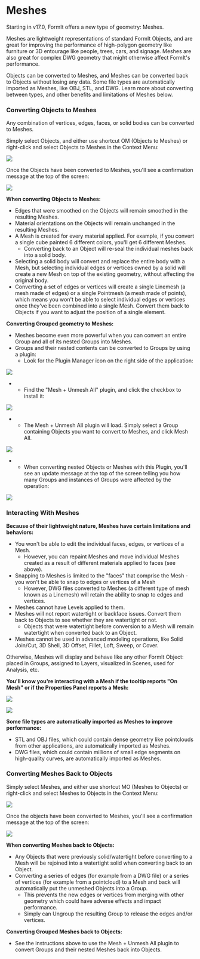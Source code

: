 # Meshes

Starting in v17.0, FormIt offers a new type of geometry: Meshes. 

Meshes are lightweight representations of standard FormIt Objects, and are great for improving the performance of high-polygon geometry like furniture or 3D entourage like people, trees, cars, and signage. Meshes are also great for complex DWG geometry that might otherwise affect FormIt's performance. 

Objects can be converted to Meshes, and Meshes can be converted back to Objects without losing any data. Some file types are automatically imported as Meshes, like OBJ, STL, and DWG. Learn more about converting between types, and other benefits and limitations of Meshes below.

### Converting Objects to Meshes

Any combination of vertices, edges, faces, or solid bodies can be converted to Meshes.

Simply select Objects, and either use shortcut OM \(Objects to Meshes\) or right-click and select Objects to Meshes in the Context Menu:

![](../.gitbook/assets/assets-lud0saywlwiiwtsyxln-lz6x-0idnqmssnrliru-lz6xujbgyd2zrrsgkg-context-menu_object-to-mesh.PNG)

Once the Objects have been converted to Meshes, you'll see a confirmation message at the top of the screen:

![](../.gitbook/assets/assets-lud0saywlwiiwtsyxln-lz6x-0idnqmssnrliru-lz6yt1vtyj9eb3cngx5-success_object-to-mesh.PNG)



**When converting Objects to Meshes:**

* Edges that were smoothed on the Objects will remain smoothed in the resulting Meshes.
* Material orientations on the Objects will remain unchanged in the resulting Meshes.
* A Mesh is created for every material applied. For example, if you convert a single cube painted 6 different colors, you'll get 6 different Meshes.
  * Converting back to an Object will re-seal the individual meshes back into a solid body.
* Selecting a solid body will convert and replace the entire body with a Mesh, but selecting individual edges or vertices owned by a solid will create a new Mesh on top of the existing geometry, without affecting the original body.
* Converting a set of edges or vertices will create a single Linemesh \(a mesh made of edges\) or a single Pointmesh \(a mesh made of points\), which means you won't be able to select individual edges or vertices once they've been combined into a single Mesh. Convert them back to Objects if you want to adjust the position of a single element.



**Converting Grouped geometry to Meshes:**

* Meshes become even more powerful when you can convert an entire Group and all of its nested Groups into Meshes.
* Groups and their nested contents can be converted to Groups by using a plugin:
  * Look for the Plugin Manager icon on the right side of the application:

![](../.gitbook/assets/plugin-manager_icon.PNG)

* * Find the "Mesh + Unmesh All" plugin, and click the checkbox to install it:

![](../.gitbook/assets/plugin-manager_mesh-unmesh-all.PNG)

* * The Mesh + Unmesh All plugin will load. Simply select a Group containing Objects you want to convert to Meshes, and click Mesh All.

![](../.gitbook/assets/mesh-unmesh-all-plugin.PNG)

* * When converting nested Objects or Meshes with this Plugin, you'll see an update message at the top of the screen telling you how many Groups and instances of Groups were affected by the operation:

![](../.gitbook/assets/assets-lud0saywlwiiwtsyxln-lz78dvgmugs-omnwuey-lz7a8pjinriyjghbtef-success_mesh-all.PNG)

### Interacting With Meshes

**Because of their lightweight nature, Meshes have certain limitations and behaviors:**

* You won't be able to edit the individual faces, edges, or vertices of a Mesh.
  * However, you can repaint Meshes and move individual Meshes created as a result of different materials applied to faces \(see above\).
* Snapping to Meshes is limited to the "faces" that comprise the Mesh - you won't be able to snap to edges or vertices of a Mesh
  * However, DWG files converted to Meshes \(a different type of mesh known as a Linemesh\) will retain the ability to snap to edges and vertices.
* Meshes cannot have Levels applied to them.
* Meshes will not report watertight or backface issues. Convert them back to Objects to see whether they are watertight or not. 
  * Objects that were watertight before conversion to a Mesh will remain watertight when converted back to an Object.
* Meshes cannot be used in advanced modeling operations, like Solid Join/Cut, 3D Shell, 3D Offset, Fillet, Loft, Sweep, or Cover.

Otherwise, Meshes will display and behave like any other FormIt Object: placed in Groups, assigned to Layers, visualized in Scenes, used for Analysis, etc.

**You'll know you're interacting with a Mesh if the tooltip reports "On Mesh" or if the Properties Panel reports a Mesh:**

![](../.gitbook/assets/assets-lud0saywlwiiwtsyxln-lz78dvgmugs-omnwuey-lz7cs_fwzkoqeo4euhy-snap_on-mesh.PNG)

![](../.gitbook/assets/assets-lud0saywlwiiwtsyxln-lz78dvgmugs-omnwuey-lz7cvybucrjpsyboghi-properties-panel_mesh.PNG)

**Some file types are automatically imported as Meshes to improve performance:**

* STL and OBJ files, which could contain dense geometry like pointclouds from other applications, are automatically imported as Meshes.
* DWG files, which could contain millions of small edge segments on high-quality curves, are automatically imported as Meshes.

### Converting Meshes Back to Objects

Simply select Meshes, and either use shortcut MO \(Meshes to Objects\) or right-click and select Meshes to Objects in the Context Menu:

![](../.gitbook/assets/assets-lud0saywlwiiwtsyxln-lz78dvgmugs-omnwuey-lz79hlgkke0aalrjozp-context-menu_mesh-to-object.PNG)

Once the objects have been converted to Meshes, you'll see a confirmation message at the top of the screen:

![](../.gitbook/assets/assets-lud0saywlwiiwtsyxln-lz78dvgmugs-omnwuey-lz7d29gnzrg9gj1qwip-success_mesh-to-object.PNG)



**When converting Meshes back to Objects:**

* Any Objects that were previously solid/watertight before converting to a Mesh will be rejoined into a watertight solid when converting back to an Object.
* Converting a series of edges \(for example from a DWG file\) or a series of vertices \(for example from a pointcloud\) to a Mesh and back will automatically put the unmeshed Objects into a Group.
  * This prevents the new edges or vertices from merging with other geometry which could have adverse effects and impact performance.
  * Simply can Ungroup the resulting Group to release the edges and/or vertices.

**Converting Grouped Meshes back to Objects:**

* See the instructions above to use the Mesh + Unmesh All plugin to convert Groups and their nested Meshes back into Objects.

